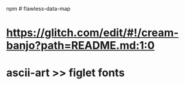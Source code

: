 npm # flawless-data-map

# https://glitch.com/edit/#!/cream-banjo?path=README.md:1:0

# ascii-art >> figlet fonts